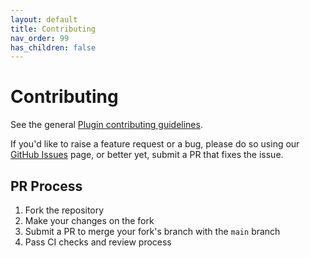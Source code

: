 ```yaml
---
layout: default
title: Contributing
nav_order: 99
has_children: false
---
```


# Contributing

See the general [Plugin contributing guidelines](https://docs.chain.link/docs/contributing-to-plugin/).

If you'd like to raise a feature request or a bug, please do so using our [GitHub Issues](https://github.com/smartcontractkit/integrations-framework/issues) page, or better yet, submit a PR that fixes the issue.

## PR Process

1. Fork the repository
2. Make your changes on the fork
3. Submit a PR to merge your fork's branch with the `main` branch
4. Pass CI checks and review process
